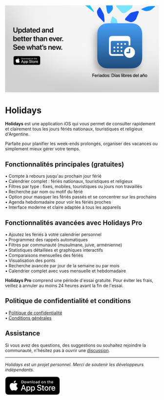[![Holidays App](images/banner.png)](https://apps.apple.com/app/id6744455042)

# Holidays

**Holidays** est une application iOS qui vous permet de consulter rapidement et clairement tous les jours fériés nationaux, touristiques et religieux d'Argentine.

Parfaite pour planifier les week-ends prolongés, organiser des vacances ou simplement mieux gérer votre temps.

## Fonctionnalités principales (gratuites)

• Compte à rebours jusqu'au prochain jour férié  
• Calendrier complet : fériés nationaux, touristiques et religieux  
• Filtres par type : fixes, mobiles, touristiques ou jours non travaillés  
• Recherche par nom ou motif du férié  
• Option pour masquer les fériés passés et se concentrer sur les prochains  
• Agenda hebdomadaire pour voir les fériés proches  
• Interface moderne et claire adaptée à tous les appareils  

## Fonctionnalités avancées avec Holidays Pro

• Ajoutez les fériés à votre calendrier personnel  
• Programmez des rappels automatiques  
• Filtres par communauté (musulmane, juive, arménienne)  
• Statistiques détaillées et graphiques interactifs  
• Comparaisons mensuelles des fériés  
• Visualisation des ponts  
• Recherche avancée par jour de la semaine ou par mois  
• Calendrier complet avec vues mensuelle et hebdomadaire  

**Holidays Pro** comprend une période d'essai gratuite. Pour éviter les frais, veillez à annuler au moins 24 heures avant la fin de l'essai.

## Politique de confidentialité et conditions

• [Politique de confidentialité](https://lucasditomase.github.io/feriados/fr/politique-de-confidentialite)  
• [Conditions générales](https://lucasditomase.github.io/feriados/fr/conditions-generales)  

## Assistance

Si vous avez des questions, des suggestions ou souhaitez rejoindre la communauté, n'hésitez pas à ouvrir une [discussion](https://github.com/lucasditomase/feriados/discussions).

---

*Holidays est un projet personnel. Merci de soutenir les développeurs indépendants.*

<p align="left">
  <a href="https://apps.apple.com/app/id6744455042">
    <img src="images/download-badge.svg" alt="Télécharger sur l'App Store" height="60">
  </a>
</p>
